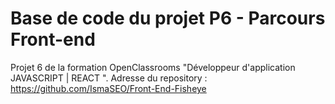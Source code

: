 # Base de code du projet P6 - Parcours Front-end
Projet 6 de la formation OpenClassrooms "Développeur d'application JAVASCRIPT | REACT ".
Adresse du repository : https://github.com/IsmaSEO/Front-End-Fisheye
